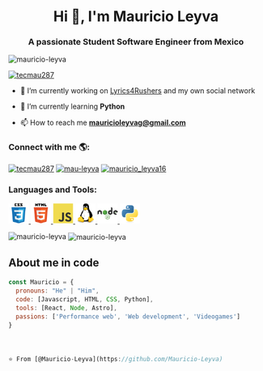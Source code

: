 

<h1 align="center">Hi 👋, I'm Mauricio Leyva</h1>
<h3 align="center">A passionate Student Software Engineer from Mexico</h3>

<p align="left"> <img src="https://komarev.com/ghpvc/?username=mauricio-leyva&label=Profile%20views&color=0e75b6&style=flat" alt="mauricio-leyva" /> </p>
<p align="left"> <a href="https://twitter.com/tecmau287" target="blank"><img src="https://img.shields.io/twitter/follow/tecmau287?logo=twitter&style=for-the-badge" alt="tecmau287" /></a> </p>

- 🔭 I’m currently working on [Lyrics4Rushers](https://lyrics4rushers.pages.dev) and my own social network

- 🌱 I’m currently learning **Python**

- 📫 How to reach me **mauricioleyvag@gmail.com**

<h3 align="left">Connect with me 🌎:</h3>
<p align="left">
<a href="https://twitter.com/tecmau287" target="blank"><img align="center" src="https://raw.githubusercontent.com/rahuldkjain/github-profile-readme-generator/master/src/images/icons/Social/twitter.svg" alt="tecmau287" height="30" width="40" /></a>
<a href="https://fb.com/mauricio.leyva.5076" target="blank"><img align="center" src="https://raw.githubusercontent.com/rahuldkjain/github-profile-readme-generator/master/src/images/icons/Social/facebook.svg" alt="mau-leyva" height="30" width="40" /></a>
<a href="https://instagram.com/mauricio_leyva16" target="blank"><img align="center" src="https://raw.githubusercontent.com/rahuldkjain/github-profile-readme-generator/master/src/images/icons/Social/instagram.svg" alt="mauricio_leyva16" height="30" width="40" /></a>
</p>

<h3 align="left">Languages and Tools:</h3>
<p align="left"> <a href="https://www.w3schools.com/css/" target="_blank" rel="noreferrer"> <img src="https://raw.githubusercontent.com/devicons/devicon/master/icons/css3/css3-original-wordmark.svg" alt="css3" width="40" height="40"/> </a> <a href="https://www.w3.org/html/" target="_blank" rel="noreferrer"> <img src="https://raw.githubusercontent.com/devicons/devicon/master/icons/html5/html5-original-wordmark.svg" alt="html5" width="40" height="40"/> </a> <a href="https://developer.mozilla.org/en-US/docs/Web/JavaScript" target="_blank" rel="noreferrer"> <img src="https://raw.githubusercontent.com/devicons/devicon/master/icons/javascript/javascript-original.svg" alt="javascript" width="40" height="40"/> </a> <a href="https://www.linux.org/" target="_blank" rel="noreferrer"> <img src="https://raw.githubusercontent.com/devicons/devicon/master/icons/linux/linux-original.svg" alt="linux" width="40" height="40"/> </a> <a href="https://nodejs.org" target="_blank" rel="noreferrer"> <img src="https://raw.githubusercontent.com/devicons/devicon/master/icons/nodejs/nodejs-original-wordmark.svg" alt="nodejs" width="40" height="40"/> </a> <a href="https://www.python.org" target="_blank" rel="noreferrer"> <img src="https://raw.githubusercontent.com/devicons/devicon/master/icons/python/python-original.svg" alt="python" width="40" height="40"/> </a> </p>

<p><img align="left" src="https://github-readme-stats.vercel.app/api/top-langs?username=mauricio-leyva&show_icons=true&locale=en&layout=compact" alt="mauricio-leyva" /></p>

<p>&nbsp;<img align="center" src="https://github-readme-stats.vercel.app/api?username=mauricio-leyva&show_icons=true&locale=en" alt="mauricio-leyva" /></p>

## About me in code

```javascript
const Mauricio = {
  pronouns: "He" | "Him",
  code: [Javascript, HTML, CSS, Python],
  tools: [React, Node, Astro],
  passions: ['Performance web', 'Web development', 'Videogames']
}



⭐️ From [@Mauricio-Leyva](https://github.com/Mauricio-Leyva)
